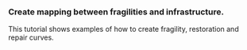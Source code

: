 ### Create mapping between fragilities and infrastructure.

This tutorial shows examples of how to create fragility, restoration and repair curves.
